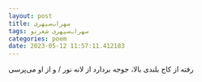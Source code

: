 ```yaml
---
layout: post
title: سهراب‌سپهری
tags: سهراب‌سپهری شعر‌نو
categories: poem
date: 2023-05-12 11:57:11.412183
---
```


رفته از کاج بلندی بالا، جوجه بردارد از لانه نور / و از او می‌پرسی